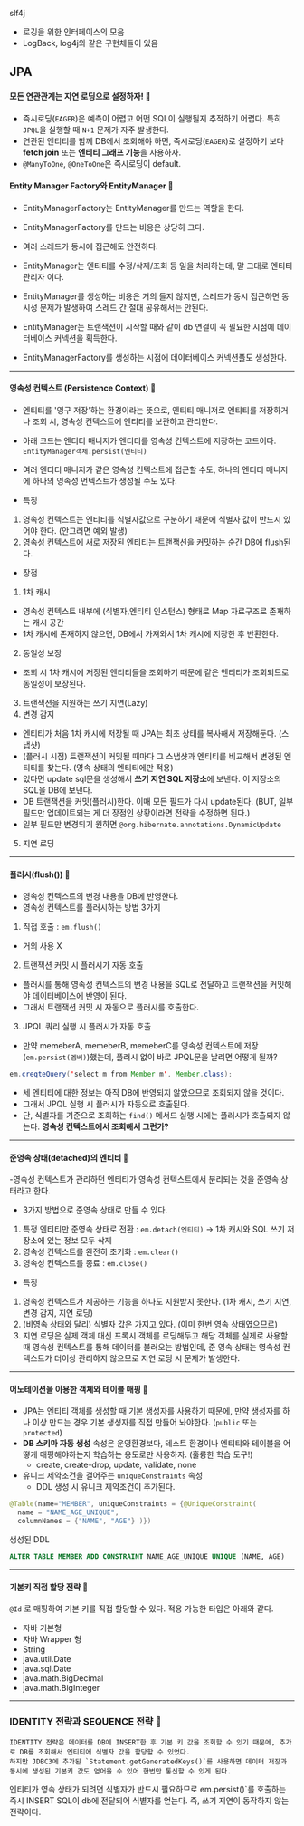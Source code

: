 slf4j
- 로깅을 위한 인터페이스의 모음
- LogBack, log4j와 같은 구현체들이 있음

## JPA
#### 모든 연관관계는 지연 로딩으로 설정하자! 💛
- 즉시로딩(`EAGER`)은 예측이 어렵고 어떤 SQL이 실행될지 추적하기 어렵다. 특히 `JPQL`을 실행할 때 `N+1` 문제가 자주 발생한다.
- 연관된 엔티티를 함께 DB에서 조회해야 하면, 즉시로딩(`EAGER`)로 설정하기 보다 **fetch join** 또는 **엔티티 그래프 기능**을 사용하자.
- `@ManyToOne`, `@OneToOne`은 즉시로딩이 default.


#### Entity Manager Factory와 EntityManager 💓
- EntityManagerFactory는 EntityManager를 만드는 역할을 한다.
- EntityManagerFactory를 만드는 비용은 상당히 크다.
- 여러 스레드가 동시에 접근해도 안전하다.
- EntityManager는 엔티티를 수정/삭제/조회 등 일을 처리하는데, 말 그대로 엔티티 관리자 이다.
- EntityManager를 생성하는 비용은 거의 들지 않지만, 스레드가 동시 접근하면 동시성 문제가 발생하여 스레드 간 절대 공유해서는 안된다.


- EntityManager는 트랜잭션이 시작할 때와 같이 db 연결이 꼭 필요한 시점에 데이터베이스 커넥션을 획득한다.
- EntityManagerFactory를 생성하는 시점에 데이터베이스 커넥션풀도 생성한다.
---

#### 영속성 컨텍스트 (Persistence Context) 🤍
- 엔티티를 '영구 저장'하는 환경이라는 뜻으로, 엔티티 매니저로 엔티티를 저장하거나 조회 시, 영속성 컨텍스트에 엔티티를 보관하고 관리한다.
- 아래 코드는 엔티티 매니저가 엔티티를 영속성 컨텍스트에 저장하는 코드이다.
`EntityManager객체.persist(엔티티)`
- 여러 엔티티 매니저가 같은 영속성 컨텍스트에 접근할 수도, 하나의 엔티티 매니저에 하나의 영속성 먼텍스트가 생성될 수도 있다.

- 특징
1. 영속성 컨텍스트는 엔티티를 식별자값으로 구분하기 때문에 식별자 값이 반드시 있어야 한다. (안그러면 예외 발생)
2. 영속성 컨텍스트에 새로 저장된 엔티티는 트랜잭션을 커밋하는 순간 DB에 flush된다.
- 장점
1. 1차 캐시
- 영속성 컨텍스트 내부에 (식별자,엔티티 인스턴스) 형태로 Map 자료구조로 존재하는 캐시 공간
- 1차 캐시에 존재하지 않으면, DB에서 가져와서 1차 캐시에 저장한 후 반환한다.
2. 동일성 보장
- 조회 시 1차 캐시에 저장된 엔티티들을 조회하기 때문에 같은 엔티티가 조회되므로 동일성이 보장된다.
3. 트랜잭션을 지원하는 쓰기 지연(Lazy)
4. 변경 감지
- 엔티티가 처음 1차 캐시에 저장될 때 JPA는 최초 상태를 복사해서 저장해둔다. (스냅샷)
- (플러시 시점) 트랜잭션이 커밋될 때마다 그 스냅샷과 엔티티를 비교해서 변경된 엔티티를 찾는다.  (영속 상태의 엔티티에만 적용)
- 있다면 update sql문을 생성해서 **쓰기 지연 SQL 저장소**에 보낸다. 이 저장소의 SQL을 DB에 보낸다.
- DB 트랜잭션을 커밋(플러시)한다. 이때 모든 필드가 다시 update된다. (BUT, 일부 필드만 업데이트되는 게 더 장점인 상황이라면 전략을 수정하면 된다.)
- 일부 필드만 변경되기 원하면 `@org.hibernate.annotations.DynamicUpdate`
5. 지연 로딩
---

#### 플러시(flush()) 💜
- 영속성 컨텍스트의 변경 내용을 DB에 반영한다.
- 영속성 컨텍스트를 플러시하는 방법 3가지
1. 직접 호출 : `em.flush()`
- 거의 사용 X
2. 트랜잭션 커밋 시 플러시가 자동 호출
-  플러시를 통해 영속성 컨텍스트의 변경 내용을 SQL로 전달하고 트랜잭션을 커밋해야 데이터베이스에 반영이 된다.
-  그래서 트랜잭션 커밋 시 자동으로 플러시를 호출한다.
3. JPQL 쿼리 실행 시 플러시가 자동 호출
- 만약 memeberA, memeberB, memeberC를 영속성 컨텍스트에 저장(`em.persist(멤버)`)했는데, 플러시 없이 바로 JPQL문을 날리면 어떻게 될까?
```java
em.creqteQuery('select m from Member m', Member.class);
```
- 세 엔티티에 대한 정보는 아직 DB에 반영되지 않았으므로 조회되지 않을 것이다.
- 그래서 JPQL 실행 시 플러시가 자동으로 호출된다.
- 단, 식별자를 기준으로 조회하는 `find()` 메서드 실행 시에는 플러시가 호출되지 않는다.    **영속성 컨텍스트에서 조회해서 그런가?**
---

#### 준영속 상태(detached)의 엔티티 🧡
-영속성 컨텍스트가 관리하던 엔티티가 영속성 컨텍스트에서 분리되는 것을 준영속 상태라고 한다.
- 3가지 방법으로 준영속 상태로 만들 수 있다.
1. 특정 엔티티만 준영속 상태로 전환 : `em.detach(엔티티)`  -> 1차 캐시와 SQL 쓰기 저장소에 있는 정보 모두 삭제
2. 영속성 컨텍스트를 완전히 초기화 : `em.clear()`
3. 영속성 컨텍스트를 종료 : `em.close()`
- 특징
1. 영속성 컨텍스트가 제공하는 기능을 하나도 지원받지 못한다. (1차 캐시, 쓰기 지연, 변경 감지, 지연 로딩)
2. (비영속 상태와 달리) 식별자 값은 가지고 있다. (이미 한번 영속 상태였으므로)
3. 지연 로딩은 실제 객체 대신 프록시 객체를 로딩해두고 해당 객체를 실제로 사용할 때 영속성 컨텍스트를 통해 데이터를 불러오는 방법인데,
준 영속 상태는 영속성 컨텍스트가 더이상 관리하지 않으므로 지연 로딩 시 문제가 발생한다.
---

#### 어노테이션을 이용한 객체와 테이블 매핑 💜
- JPA는 엔티티 객체를 생성할 때 기본 생성자를 사용하기 때문에, 만약 생성자를 하나 이상 만드는 경우 기본 생성자를 직접 만들어 놔야한다. (`public` 또는 `protected`)
- **DB 스키마 자동 생성** 속성은 운영환경보다, 테스트 환경이나 엔티티와 테이블을 어떻게 매핑해야하는지 학습하는 용도로만 사용하자. (훌륭한 학습 도구!)
  - create, create-drop, update, validate, none 
- 유니크 제약조건을 걸어주는 `uniqueConstraints` 속성
  - DDL 생성 시 유니크 제약조건이 추가된다.
```java
@Table(name="MEMBER", uniqueConstraints = {@UniqueConstraint(
  name = "NAME_AGE_UNIQUE",
  columnNames = {"NAME", "AGE"} )})
```
생성된 DDL
```sql
ALTER TABLE MEMBER ADD CONSTRAINT NAME_AGE_UNIQUE UNIQUE (NAME, AGE)
```
---

#### 기본키 직접 할당 전략 💙
`@Id` 로 매핑하여 기본 키를 직접 할당할 수 있다.
적용 가능한 타입은 아래와 같다.
- 자바 기본형
- 자바 Wrapper 형
- String
- java.util.Date
- java.sql.Date
- java.math.BigDecimal
- java.math.BigInteger
---

### IDENTITY 전략과 SEQUENCE 전략 🤎
```
IDENTITY 전략은 데이터를 DB에 INSERT한 후 기본 키 값을 조회할 수 있기 때문에, 추가로 DB를 조회해서 엔티티에 식별자 값을 할당할 수 있었다. 
하지만 JDBC3에 추가된 `Statement.getGeneratedKeys()`를 사용하면 데이터 저장과 동시에 생성된 기본키 값도 얻어올 수 있어 한번만 통신할 수 있게 된다.
```
엔티티가 영속 상태가 되려면 식별자가 반드시 필요하므로 em.persist()`를 호출하는 즉시 INSERT SQL이 db에 전달되어 식별자를 얻는다. 즉, 쓰기 지연이 동작하지 않는 전략이다.
